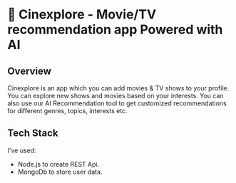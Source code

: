# 🚧 Cinexplore - Movie/TV recommendation app Powered with AI

## Overview

Cinexplore is an app which you can add movies & TV shows to your profile. You can explore new shows and movies based on your interests. You can also use our AI Recommendation tool to get customized recommendations for different genres, topics, interests etc.

## Tech Stack

I've used:
- Node.js to create REST Api.
- MongoDb to store user data. 
